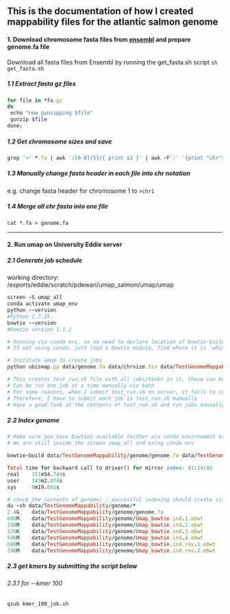 ## This is the documentation of how I created mappability files for the atlantic salmon genome

#### 1. Download chromosome fasta files from [ensembl](https://ftp.ensembl.org/pub/release-108/fasta/salmo_salar/dna/) and prepare genome.fa file
Download all fasta files from Ensembl by running the get_fasta.sh script
`sh get_fasta.sh`

##### 1.1 Extract fasta gz files
```ruby
for file in *fa.gz
do
 echo "now gunzipping $file"
 gunzip $file
done;
```
##### 1.2 Get chromosome sizes and save
```ruby
grep '>' *.fa | awk '/[0-9]{5}/{ print $3 }' | awk -F':' '{print "chr"$3"\t"$5}' > chrsize.tsv

```

##### 1.3 Manually change fasta header in each file into chr notation
e.g. change fasta header for chromosome 1 to `>chr1`

##### 1.4 Merge all chr fasta into one file
`cat *.fa > genome.fa`

---

#### 2. Run umap on University Eddie server

##### 2.1 Generate job schedule

working directory: /exports/eddie/scratch/pdewari/umap_salmon/umap/umap
```ruby
screen -S umap_all
conda activate umap_env
python --version
#Python 2.7.15
bowtie --version
#bowtie version 1.1.2

# Running via conda env, so no need to declare location of bowtie-build
# If not using conda, just load a bowtie module, find where it is 'which bowtie' and then use that location

# Inititate umap to create jobs
python ubismap.py data/genome.fa data/chrsize.tsv data/TestGenomeMappability all.q bowtie-build --kmer 100 150 -write_script test_run.sh

# This creates test_run.sh file with all jobs/tasks in it, these can be submitted to server directly, or
# Can be run one job at a time manually via bash
# For some reasons, when I submit test_run.sh on server, it fails to create kmers, presumably because it force uses python3
# Therefore, I have to submit each job in test_run.sh manually
# Have a good look at the contents of test_run.sh and run jobs manually (we will still use qsub to submit individual jobs)!!
```
##### 2.2 Index genome

```ruby
# Make sure you have bowtie1 available (either via conda envirnoment or by module load)
# We are still inside the screen umap_all and using conda env

bowtie-build data/TestGenomeMappability/genome/genome.fa data/TestGenomeMappability/genome/Umap_bowtie.ind

Total time for backward call to driver() for mirror index: 01:14:01
real    151m54.744s
user    143m2.874s
sys     0m19.801s

# check the contents of genome/ ; successful indexing should create six ebwt files
du -sh data/TestGenomeMappability/genome/*
2.4G	data/TestGenomeMappability/genome/genome.fa
686M	data/TestGenomeMappability/genome/Umap_bowtie.ind.1.ebwt
298M	data/TestGenomeMappability/genome/Umap_bowtie.ind.2.ebwt
128K	data/TestGenomeMappability/genome/Umap_bowtie.ind.3.ebwt
596M	data/TestGenomeMappability/genome/Umap_bowtie.ind.4.ebwt
686M	data/TestGenomeMappability/genome/Umap_bowtie.ind.rev.1.ebwt
298M	data/TestGenomeMappability/genome/Umap_bowtie.ind.rev.2.ebwt
```
##### 2.3 get kmers by submitting the script below

###### 2.3.1 for --kmer 100

`qsub kmer_100_job.sh`


